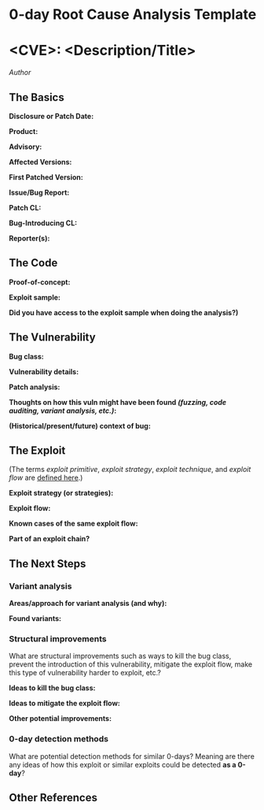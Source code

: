 # 0-day Root Cause Analysis Template


# \<CVE\>: \<Description/Title\>
*Author*

## The Basics

**Disclosure or Patch Date:**

**Product:**

**Advisory:**

**Affected Versions:**

**First Patched Version:**

**Issue/Bug Report:**

**Patch CL:**

**Bug-Introducing CL:**

**Reporter(s):** 

## The Code

**Proof-of-concept:**

**Exploit sample:**

**Did you have access to the exploit sample when doing the analysis?)**

## The Vulnerability

**Bug class:**

**Vulnerability details:**

**Patch analysis:**

**Thoughts on how this vuln might have been found _(fuzzing, code auditing, variant analysis, etc.)_:**

**(Historical/present/future) context of bug:** 

## The Exploit

(The terms *exploit primitive*, *exploit strategy*, *exploit technique*, and *exploit flow* are [defined here](https://googleprojectzero.blogspot.com/2020/06/a-survey-of-recent-ios-kernel-exploits.html).)

**Exploit strategy (or strategies):** 

**Exploit flow:** 

**Known cases of the same exploit flow:**

**Part of an exploit chain?**

## The Next Steps

### Variant analysis

**Areas/approach for variant analysis (and why):**

**Found variants:**

### Structural improvements

What are structural improvements such as ways to kill the bug class, prevent the introduction of this vulnerability, mitigate the exploit flow, make this type of vulnerability harder to exploit, etc.?

**Ideas to kill the bug class:**

**Ideas to mitigate the exploit flow:**

**Other potential improvements:**

### 0-day detection methods

What are potential detection methods for similar 0-days? Meaning are there any ideas of how this exploit or similar exploits could be detected **as a 0-day**?

## Other References 
